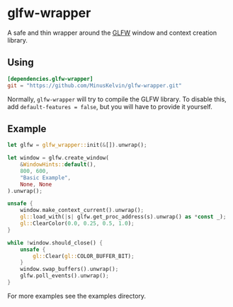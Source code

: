 # glfw-wrapper

A safe and thin wrapper around the [GLFW] window and context creation library.

## Using

```toml
[dependencies.glfw-wrapper]
git = "https://github.com/MinusKelvin/glfw-wrapper.git"
```

Normally, `glfw-wrapper` will try to compile the GLFW library. To disable this, add
`default-features = false`, but you will have to provide it yourself.

## Example

```rust
let glfw = glfw_wrapper::init(&[]).unwrap();

let window = glfw.create_window(
    &WindowHints::default(),
    800, 600,
    "Basic Example",
    None, None
).unwrap();

unsafe {
    window.make_context_current().unwrap();
    gl::load_with(|s| glfw.get_proc_address(s).unwrap() as *const _);
    gl::ClearColor(0.0, 0.25, 0.5, 1.0);
}

while !window.should_close() {
    unsafe {
        gl::Clear(gl::COLOR_BUFFER_BIT);
    }
    window.swap_buffers().unwrap();
    glfw.poll_events().unwrap();
}
```

For more examples see the examples directory.

[GLFW]: http://www.glfw.org